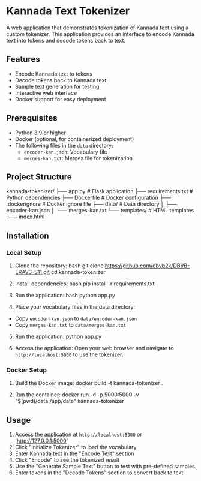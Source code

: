 # Kannada Text Tokenizer

A web application that demonstrates tokenization of Kannada text using a custom tokenizer. This application provides an interface to encode Kannada text into tokens and decode tokens back to text.

## Features

- Encode Kannada text to tokens
- Decode tokens back to Kannada text
- Sample text generation for testing
- Interactive web interface
- Docker support for easy deployment

## Prerequisites

- Python 3.9 or higher
- Docker (optional, for containerized deployment)
- The following files in the `data` directory:
  - `encoder-kan.json`: Vocabulary file
  - `merges-kan.txt`: Merges file for tokenization

## Project Structure 

kannada-tokenizer/
├── app.py # Flask application
├── requirements.txt # Python dependencies
├── Dockerfile # Docker configuration
├── .dockerignore # Docker ignore file
├── data/ # Data directory
│ ├── encoder-kan.json
│ └── merges-kan.txt
└── templates/ # HTML templates
└── index.html

## Installation

### Local Setup

1. Clone the repository:
bash
git clone https://github.com/dbvb2k/DBVB-ERAV3-S11.git
cd kannada-tokenizer

2. Install dependencies:
bash
pip install -r requirements.txt

3. Run the application:
bash
python app.py

4. Place your vocabulary files in the data directory:
- Copy `encoder-kan.json` to `data/encoder-kan.json`
- Copy `merges-kan.txt` to `data/merges-kan.txt`

5. Run the application:
python app.py

6. Access the application:
Open your web browser and navigate to `http://localhost:5000` to use the tokenizer.

### Docker Setup

1. Build the Docker image:
docker build -t kannada-tokenizer .

2. Run the container:
docker run -d -p 5000:5000 -v "$(pwd)/data:/app/data" kannada-tokenizer

## Usage

1. Access the application at `http://localhost:5000` or 'http://127.0.0.1:5000'
2. Click "Initialize Tokenizer" to load the vocabulary
3. Enter Kannada text in the "Encode Text" section
4. Click "Encode" to see the tokenized result
5. Use the "Generate Sample Text" button to test with pre-defined samples
6. Enter tokens in the "Decode Tokens" section to convert back to text




